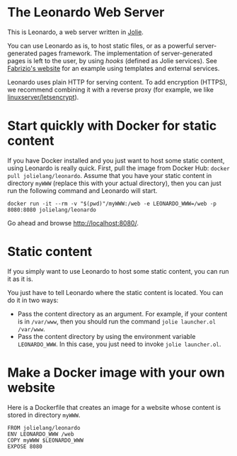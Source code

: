 #  The Leonardo Web Server

This is Leonardo, a web server written in [Jolie](https://www.jolie-lang.org/).

You can use Leonardo as is, to host static files, or as a powerful server-generated pages framework.
The implementation of server-generated pages is left to the user, by using _hooks_ (defined as Jolie services). See [Fabrizio's website](https://github.com/fmontesi/website) for an example using templates and external services.

Leonardo uses plain HTTP for serving content. To add encryption (HTTPS), we recommend combining it with a reverse proxy (for example, we like [linuxserver/letsencrypt](https://hub.docker.com/r/linuxserver/letsencrypt/)).

# Start quickly with Docker for static content

If you have Docker installed and you just want to host some static content, using Leonardo is really quick.
First, pull the image from Docker Hub: `docker pull jolielang/leonardo`.
Assume that you have your static content in directory `myWWW` (replace this with your actual directory), then you can just run the following command and Leonardo will start.

```
docker run -it --rm -v "$(pwd)"/myWWW:/web -e LEONARDO_WWW=/web -p 8080:8080 jolielang/leonardo
```

Go ahead and browse [http://localhost:8080/](http://localhost:8080/).

# Static content

If you simply want to use Leonardo to host some static content, you can run it as it is.

You just have to tell Leonardo where the static content is located. You can do it in two ways:

- Pass the content directory as an argument. For example, if your content is in `/var/www`, then you should run the command `jolie launcher.ol /var/www`.
- Pass the content directory by using the environment variable `LEONARDO_WWW`. In this case, you just need to invoke `jolie launcher.ol`.

# Make a Docker image with your own website

Here is a Dockerfile that creates an image for a website whose content is stored in directory `myWWW`.

```
FROM jolielang/leonardo
ENV LEONARDO_WWW /web
COPY myWWW $LEONARDO_WWW
EXPOSE 8080
```
